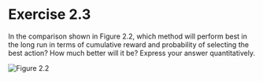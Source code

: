# Exercise 2.3 

In the comparison shown in Figure 2.2, which method will perform best in
the long run in terms of cumulative reward and probability of selecting the best action?
How much better will it be? Express your answer quantitatively.


![Figure 2.2](images/Fig2.2)

